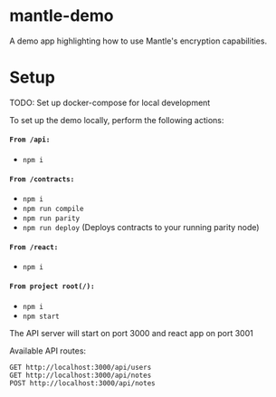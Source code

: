 # mantle-demo

A demo app highlighting how to use Mantle's encryption capabilities.

# Setup

TODO: Set up docker-compose for local development

To set up the demo locally, perform the following actions:

#### `From /api:`

- `npm i`

#### `From /contracts:`

- `npm i`
- `npm run compile`
- `npm run parity`
- `npm run deploy` (Deploys contracts to your running parity node)

#### `From /react:`

- `npm i`

#### `From project root(/):`

- `npm i`
- `npm start`

The API server will start on port 3000 and react app on port 3001

Available API routes:

```
GET http://localhost:3000/api/users
GET http://localhost:3000/api/notes
POST http://localhost:3000/api/notes
```

